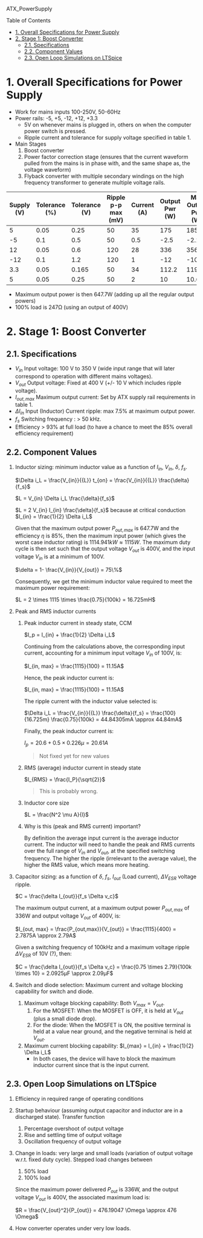 ATX_PowerSupply

Table of Contents
- [1. Overall Specifications for Power Supply](#1-overall-specifications-for-power-supply)
- [2. Stage 1: Boost Converter](#2-stage-1-boost-converter)
  - [2.1. Specifications](#21-specifications)
  - [2.2. Component Values](#22-component-values)
  - [2.3. Open Loop Simulations on LTSpice](#23-open-loop-simulations-on-ltspice)

# 1. Overall Specifications for Power Supply

- Work for mains inputs 100-250V, 50-60Hz
- Power rails: -5, +5, -12, +12, +3.3
  - 5V on whenever mains is plugged in, others on when the computer power switch is pressed.
  - Ripple current and tolerance for supply voltage specified in table 1.
- Main Stages
  1. Boost converter
  2. Power factor correction stage (ensures that the current waveform pulled from the mains is in phase with, and the same shape as, the voltage waveform)
  3. Flyback converter with multiple secondary windings on the high frequency transformer to generate multiple voltage rails.

| Supply (V) | Tolerance (%) | Tolerance (V) | Ripple p-p max (mV) | Current (A) | Output Pwr (W) | Max Output Pwr (W) | Notes   |
| ---------- | ------------- | ------------- | ------------------- | ----------- | -------------- | ------------------ | ------- |
| 5          | 0.05          | 0.25          | 50                  | 35          | 175            | 185.5              |         |
| \-5        | 0.1           | 0.5           | 50                  | 0.5         | \-2.5          | \-2.225            |         |
| 12         | 0.05          | 0.6           | 120                 | 28          | 336            | 356.16             |         |
| \-12       | 0.1           | 1.2           | 120                 | 1           | \-12           | \-10.68            |         |
| 3.3        | 0.05          | 0.165         | 50                  | 34          | 112.2          | 119.51             |         |
| 5          | 0.05          | 0.25          | 50                  | 2           | 10             | 10.6               | Standby |

- Maximum output power is then 647.7W (adding up all the regular output powers)
- 100% load is 247Ω (using an output of 400V)

# 2. Stage 1: Boost Converter

## 2.1. Specifications

- $V_{in}$ Input voltage: 100 V to 350 V (wide input range that will later correspond to operation with different mains voltages).
- $V_{out}$ Output voltage: Fixed at 400 V (+/- 10 V which includes ripple voltage).
- $I_{out, max}$ Maximum output current: Set by ATX supply rail requirements in table 1.
- $\Delta I_{in}$ Input (Inductor) Current ripple: max 7.5% at maximum output power.
- $f_s$ Switching frequency : > 50 kHz.
- Efficiency > 93% at full load (to have a chance to meet the 85% overall efficiency
requirement)

## 2.2. Component Values

1. Inductor sizing: minimum inductor value as a function of $I_{in}$, $V_{in}$, $\delta$, $f_s$.

    $\Delta i_L = \frac{V_{in}}{{L}} t_{on} = \frac{V_{in}}{{L}} \frac{\delta}{f_s}$

    $L = V_{in} \Delta i_L \frac{\delta}{f_s}$

    $L = 2 V_{in} I_{in} \frac{\delta}{f_s}$ because at critical conduction $I_{in} = \frac{1}{2} \Delta i_L$

    Given that the maximum output power $P_{out,max}$ is 647.7W and the efficiency $\eta$ is 85%, then the maximum input power (which gives the worst case inductor rating) is $1114.941kW \approx 1115W$. The maximum duty cycle is then set such that the output voltage $V_{out}$ is 400V, and the input voltage $V_{in}$ is at a minimum of 100V.

    $\delta = 1- \frac{V_{in}}{V_{out}} = 75\%$
    
    Consequently, we get the minimum inductor value required to meet the maximum power requirement:

    $L = 2 \times 1115 \times \frac{0.75}{100k}  = 16.725mH$

2. Peak and RMS inductor currents
   1. Peak inductor current in steady state, CCM

        $I_p = I_{in} + \frac{1}{2} \Delta i_L$

        Continuing from the calculations above, the corresponding input current, accounting for a minimum input voltage $V_{in}$ of 100V, is:

        $I_{in, max} = \frac{1115}{100} = 11.15A$

        Hence, the peak inductor current is:

        $I_{in, max} = \frac{1115}{100} = 11.15A$

        The ripple current with the inductor value selected is:

        $\Delta i_L = \frac{V_{in}}{{L}} \frac{\delta}{f_s} = \frac{100}{16.725m} \frac{0.75}{100k} = 44.84305mA \approx 44.84mA$

        Finally, the peak inductor current is:

        $I_p = 20.6 + 0.5 \times 0.226 \mu = 20.61A$

        > Not fixed yet for new values

   2. RMS (average) inductor current in steady state
   
        $I_{RMS} = \frac{I_P}{\sqrt{2}}$

        > This is probably wrong.

   3. Inductor core size

        $L = \frac{N^2 \mu A}{l}$

   4. Why is this (peak and RMS current) important?

        By definition the average input current is the average inductor current. The inductor will need to handle the peak and RMS currents over the full range of $V_{in}$ and $V_{out}$, at the specified switching frequency. The higher the ripple (irrelevant to the average value), the higher the RMS value, which means more heating. 

3. Capacitor sizing: as a function of $\delta$, $f_s$, $I_{out}$ (Load current), $\Delta V_{ESR}$ voltage ripple.
        
    $C = \frac{\delta I_{out}}{f_s \Delta v_c}$

    The maximum output current, at a maximum output power $P_{out,max}$ of 336W and output voltage $V_{out}$ of 400V, is:

    $I_{out, max} = \frac{P_{out,max}}{V_{out}} = \frac{1115}{400} = 2.7875A \approx 2.79A$

    Given a switching frequency of 100kHz and a maximum voltage ripple $\Delta V_{ESR}$ of 10V (?), then: 

    $C = \frac{\delta I_{out}}{f_s \Delta v_c} = \frac{0.75 \times 2.79}{100k \times 10} = 2.0925μF \approx 2.09μF$ 

4. Switch and diode selection: Maximum current and voltage blocking capability for switch and diode.
   1. Maximum voltage blocking capability: Both $V_{max} = V_{out}$.
      1. For the MOSFET: When the MOSFET is OFF,  it is held at $V_{out}$ (plus a small diode drop).
      2. For the diode: When the MOSFET is ON, the positive terminal is held at a value near ground, and the negative terminal is held at $V_{out}$.
   2. Maximum current blocking capability: $I_{max} = I_{in} + \frac{1}{2} \Delta i_L$
        - In both cases, the device will have to block the maximum inductor current since that is the input current.


## 2.3. Open Loop Simulations on LTSpice

1. Efficiency in required range of operating conditions
2. Startup behaviour (assuming output capacitor and inductor are in a discharged state). Transfer function
   1. Percentage overshoot of output voltage
   2. Rise and settling time of output voltage
   3. Oscillation frequency of output voltage
3. Change in loads: very large and small loads (variation of output voltage w.r.t. fixed duty cycle). Stepped load changes between
   1. 50% load
   2. 100% load
   
   Since the maximum power delivered $P_{out}$ is 336W, and the output voltage $V_{out}$ is 400V, the associated maximum load is:

   $R = \frac{V_{out}^2}{P_{out}} = 476.19047 \Omega \approx 476 \Omega$
4. How converter operates under very low loads.
